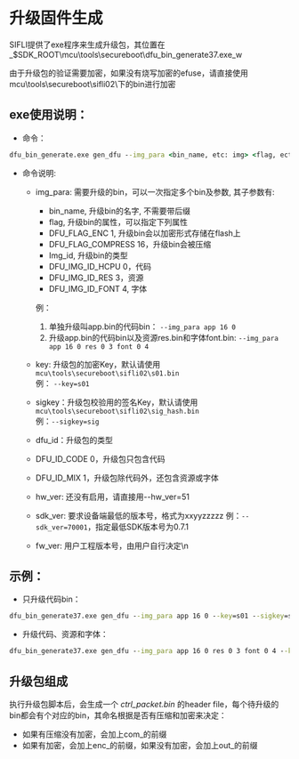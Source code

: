 # 升级固件生成

SIFLI提供了exe程序来生成升级包，其位置在 _$SDK_ROOT\\mcu\\tools\\secureboot\\dfu_bin_generate37.exe_w

由于升级包的验证需要加密，如果没有烧写加密的efuse，请直接使用mcu\\tools\\secureboot\\sifli02\\下的bin进行加密

## exe使用说明：
- 命令：
```bat
dfu_bin_generate.exe gen_dfu --img_para <bin_name, etc: img> <flag, ect: 17> <img_id, ect: 0> --key=<keyname, ect: s01> --sigkey=<sig bin, ect: sig> --dfu_id=<dfu_id, ect:1> --hw_ver=<hw version, ect: 51> --sdk_ver=<sdk_lowest_ver, ect: 7010> --fw_ver=<fw_ver, ect: 1001001>
```
- 命令说明:
    - img_para: 需要升级的bin，可以一次指定多个bin及参数, 其子参数有:
        - bin_name, 升级bin的名字, 不需要带后缀
        - flag, 升级bin的属性，可以指定下列属性
        - DFU_FLAG_ENC  1, 升级bin会以加密形式存储在flash上
        - DFU_FLAG_COMPRESS 16，升级bin会被压缩
        - Img_id, 升级bin的类型
        - DFU_IMG_ID_HCPU  0，代码
        - DFU_IMG_ID_RES  3，资源
        - DFU_IMG_ID_FONT  4, 字体

        例：
        1.	单独升级叫app.bin的代码bin： `--img_para app 16 0`
        2.	升级app.bin的代码bin以及资源res.bin和字体font.bin: `--img_para app 16 0 res 0 3 font 0 4`
    - key: 升级包的加密Key，默认请使用`mcu\tools\secureboot\sifli02\s01.bin`\
        例： `--key=s01`
    - sigkey：升级包校验用的签名Key，默认请使用`mcu\tools\secureboot\sifli02\sig_hash.bin`\
        例：`--sigkey=sig`
    - dfu_id：升级包的类型
    - DFU_ID_CODE  0，升级包只包含代码
    - DFU_ID_MIX  1，升级包除代码外，还包含资源或字体
    - hw_ver: 还没有启用，请直接用--hw_ver=51
    - sdk_ver: 要求设备端最低的版本号，格式为xxyyzzzzz
        例：`--sdk_ver=70001`，指定最低SDK版本号为0.7.1
    - fw_ver: 用户工程版本号，由用户自行决定\n

## 示例：
- 只升级代码bin：
```bat
dfu_bin_generate37.exe gen_dfu --img_para app 16 0 --key=s01 --sigkey=sig --dfu_id=1 --hw_ver=51 --sdk_ver=7001 --fw_ver=1001001
```
- 升级代码、资源和字体：
```bat
dfu_bin_generate37.exe gen_dfu --img_para app 16 0 res 0 3 font 0 4 --key=s01 --sigkey=sig --dfu_id=1 --hw_ver=51 --sdk_ver=7001 --fw_ver=1001001
```

## 升级包组成

执行升级包脚本后，会生成一个 _ctrl_packet.bin_ 的header file，每个待升级的bin都会有个对应的bin，其命名根据是否有压缩和加密来决定：
- 如果有压缩没有加密，会加上com_的前缀
- 如果有加密，会加上enc_的前缀，如果没有加密，会加上out_的前缀


